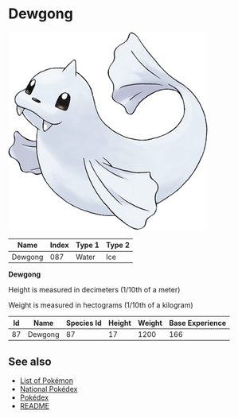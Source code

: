 # Dewgong


![Dewgong](images/087.png)

| **Name** | **Index** | **Type 1** | **Type 2** |
|----|----|----|----|
| Dewgong | 087 | Water | Ice  |

**Dewgong** 


Height is measured in decimeters (1/10th of a meter)

Weight is measured in hectograms (1/10th of a kilogram)

| **Id** | **Name** | **Species Id** | **Height** | **Weight** | **Base Experience** |
|--------|----------|----------------|------------|------------|---------------------|
| 87 | Dewgong | 87 | 17 | 1200 | 166 |


## See also

- [List of Pokémon](../pokemon.md)
- [National Pokédex](../national_pokedex.md)
- [Pokédex](../pokedex.md)
- [README](../README.md)
